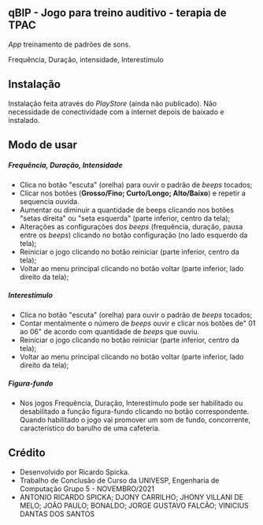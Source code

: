 ## qBIP - Jogo para treino auditivo - terapia de TPAC

*App* treinamento de padrões de sons.

Frequência, Duração, intensidade, Interestímulo

## Instalação
Instalação feita através do *PlayStore* (ainda não publicado).
Não necessidade de conectividade com a internet depois de baixado e instalado.

## Modo de usar

##### Frequência, Duração, Intensidade

- Clica no botão "escuta" (orelha) para ouvir o padrão de *beeps* tocados; 
- Clicar nos botões (**Grosso/Fino; Curto/Longo; Alto/Baixo**) e repetir a sequencia ouvida.
- Aumentar ou diminuir a quantidade de beeps clicando nos botões "setas direita" ou "seta esquerda" (parte inferior, centro da tela);
- Alterações as configurações dos *beeps* (frequência, duração, pausa entre os *beeps*) clicando no botão configuração  (no lado esquerdo da tela);
- Reiniciar o jogo clicando no botão reiniciar (parte inferior, centro da tela);
- Voltar ao menu principal clicando no botão voltar (parte inferior, lado direito da tela);

##### Interestímulo

-  Clica no botão "escuta" (orelha) para ouvir o padrão de *beeps* tocados; 
-  Contar mentalmente o número de *beeps* ouvir e clicar nos botões de" 01 ao 06" de acordo com quantidade de *beeps* que ouviu.
-  Reiniciar o jogo clicando no botão reiniciar (parte inferior, centro da tela);
-  Voltar ao menu principal clicando no botão voltar (parte inferior, lado direito da tela);

##### Figura-fundo

-  Nos jogos Frequência, Duração, Interestímulo pode ser habilitado ou desabilitado a função figura-fundo clicando no botão correspondente. Quando habilitado o jogo vai promover um som de fundo, concorrente, característico do barulho de uma cafeteria.


## Crédito

* Desenvolvido por Ricardo Spicka.
* Trabalho de Conclusão de Curso da UNIVESP, Engenharia de Computação Grupo 5 - NOVEMBRO/2021
* ANTONIO RICARDO SPICKA; DJONY CARRILHO; JHONY VILLANI DE MELO; JOÃO PAULO; BONALDO; JORGE GUSTAVO FALCÃO; VINICIUS DANTAS DOS SANTOS

# 
